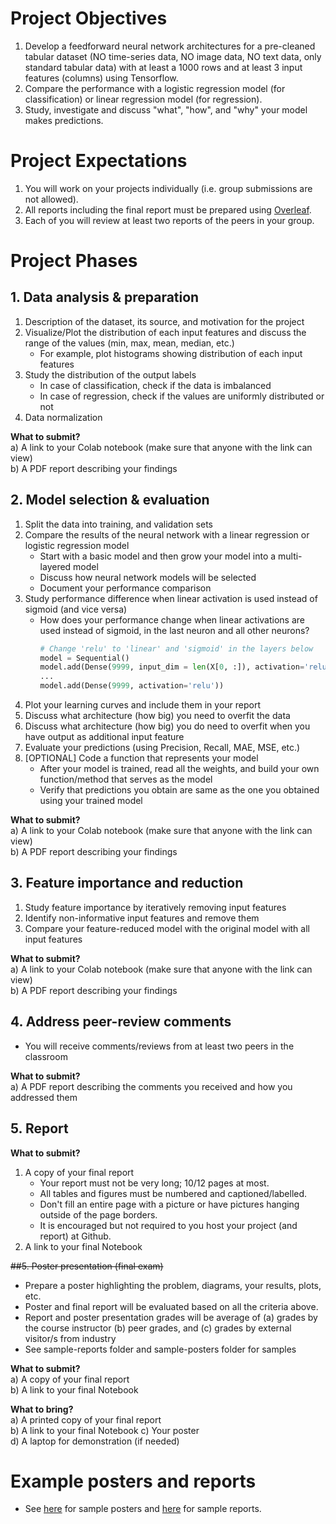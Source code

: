 # Project Objectives
1. Develop a feedforward neural network architectures for a pre-cleaned tabular dataset (NO time-series data, NO image data,  NO text data, only standard tabular data) with at least a 1000 rows and at least 3 input features (columns) using Tensorflow.
1. Compare the performance with a logistic regression model (for classification) or linear regression model (for regression).
1. Study, investigate and discuss "what", "how", and "why" your model makes predictions.

# Project Expectations
1. You will work on your projects individually (i.e. group submissions are not allowed).
1. All reports including the final report must be prepared using <a href="https://www.overleaf.com/">Overleaf</a>.
1. Each of you will review at least two reports of the peers in your group.

# Project Phases

## 1. Data analysis & preparation
1. Description of the dataset, its source, and motivation for the project
1. Visualize/Plot the distribution of each input features and discuss the range of the values (min, max, mean, median, etc.)
   - For example, plot histograms showing distribution of each input features
1. Study the distribution of the output labels
    - In case of classification, check if the data is imbalanced
    - In case of regression, check if the values are uniformly distributed or not
1. Data normalization

**What to submit?**  
a) A link to your Colab notebook (make sure that anyone with the link can view)  
b) A PDF report describing your findings  

## 2. Model selection & evaluation
1. Split the data into training, and validation sets
1. Compare the results of the neural network with a linear regression or logistic regression model
    - Start with a basic model and then grow your model into a multi-layered model
    - Discuss how neural network models will be selected
    - Document your performance comparison
1. Study performance difference when linear activation is used instead of sigmoid (and vice versa)
   - How does your performance change when linear activations are used instead of sigmoid, in the last neuron and all other neurons?
     ```python
     # Change 'relu' to 'linear' and 'sigmoid' in the layers below
     model = Sequential()
     model.add(Dense(9999, input_dim = len(X[0, :]), activation='relu'))
     ...
     model.add(Dense(9999, activation='relu'))
     ```
1. Plot your learning curves and include them in your report
1. Discuss what architecture (how big) you need to overfit the data
1. Discuss what architecture (how big) you do need to overfit when you have output as additional input feature
1. Evaluate your predictions (using Precision, Recall, MAE, MSE, etc.)
1. [OPTIONAL] Code a function that represents your model
   - After your model is trained, read all the weights, and build your own function/method that serves as the model
   - Verify that predictions you obtain are same as the one you obtained using your trained model

**What to submit?**  
a) A link to your Colab notebook (make sure that anyone with the link can view)  
b) A PDF report describing your findings  

## 3. Feature importance and reduction
1. Study feature importance by iteratively removing input features
1. Identify non-informative input features and remove them
1. Compare your feature-reduced model with the original model with all input features

**What to submit?**  
a) A link to your Colab notebook (make sure that anyone with the link can view)  
b) A PDF report describing your findings  

## 4. Address peer-review comments
* You will receive comments/reviews from at least two peers in the classroom

**What to submit?**  
a) A PDF report describing the comments you received and how you addressed them  

## 5. Report
**What to submit?**   
1. A copy of your final report    
    * Your report must not be very long; 10/12 pages at most.
    * All tables and figures must be numbered and captioned/labelled.
    * Don't fill an entire page with a picture or have pictures hanging outside of the page borders.
    * It is encouraged but not required to you host your project (and report) at Github.   
1. A link to your final Notebook

~~##5. Poster presentation (final exam)~~
* Prepare a poster highlighting the problem, diagrams, your results, plots, etc.
* Poster and final report will be evaluated based on all the criteria above.
* Report and poster presentation grades will be average of (a) grades by the course instructor (b) peer grades, and (c) grades by external visitor/s from industry
* See sample-reports folder and sample-posters folder for samples

**What to submit?**  
a) A copy of your final report  
b) A link to your final Notebook

**What to bring?**  
a) A printed copy of your final report  
b) A link to your final Notebook
c) Your poster  
d) A laptop for demonstration (if needed)  

# Example posters and reports
* See [here](./sample-posters/) for sample posters and [here](sample-reports/) for sample reports.
